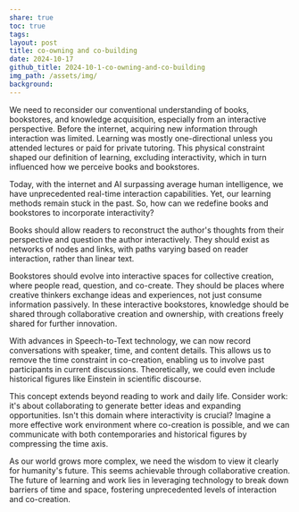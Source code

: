 ```yaml
---
share: true
toc: true
tags: 
layout: post
title: co-owning and co-building
date: 2024-10-17
github_title: 2024-10-1-co-owning-and-co-building
img_path: /assets/img/
background:
---
```

We need to reconsider our conventional understanding of books, bookstores, and knowledge acquisition, especially from an interactive perspective. Before the internet, acquiring new information through interaction was limited. Learning was mostly one-directional unless you attended lectures or paid for private tutoring. This physical constraint shaped our definition of learning, excluding interactivity, which in turn influenced how we perceive books and bookstores.

Today, with the internet and AI surpassing average human intelligence, we have unprecedented real-time interaction capabilities. Yet, our learning methods remain stuck in the past. So, how can we redefine books and bookstores to incorporate interactivity?

Books should allow readers to reconstruct the author's thoughts from their perspective and question the author interactively. They should exist as networks of nodes and links, with paths varying based on reader interaction, rather than linear text.

Bookstores should evolve into interactive spaces for collective creation, where people read, question, and co-create. They should be places where creative thinkers exchange ideas and experiences, not just consume information passively. In these interactive bookstores, knowledge should be shared through collaborative creation and ownership, with creations freely shared for further innovation.

With advances in Speech-to-Text technology, we can now record conversations with speaker, time, and content details. This allows us to remove the time constraint in co-creation, enabling us to involve past participants in current discussions. Theoretically, we could even include historical figures like Einstein in scientific discourse.

This concept extends beyond reading to work and daily life. Consider work: it's about collaborating to generate better ideas and expanding opportunities. Isn't this domain where interactivity is crucial? Imagine a more effective work environment where co-creation is possible, and we can communicate with both contemporaries and historical figures by compressing the time axis.

As our world grows more complex, we need the wisdom to view it clearly for humanity's future. This seems achievable through collaborative creation. The future of learning and work lies in leveraging technology to break down barriers of time and space, fostering unprecedented levels of interaction and co-creation.
